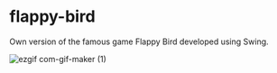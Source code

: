 # flappy-bird
Own version of the famous game Flappy Bird developed using Swing.


![ezgif com-gif-maker (1)](https://user-images.githubusercontent.com/108327464/183139583-dce6aae9-ed54-45fa-bf33-68c46849b61b.gif)
